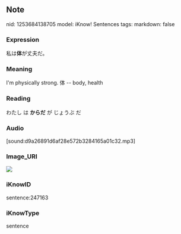 ## Note
nid: 1253684138705
model: iKnow! Sentences
tags: 
markdown: false

### Expression
私は<b>体</b>が丈夫だ。

### Meaning
I'm physically strong.
体 -- body, health

### Reading
わたし は <b>からだ</b> が じょうぶ だ

### Audio
[sound:d9a26891d6af28e572b3284165a01c32.mp3]

### Image_URI
<img src="34cef4139b0b52572a2f24ed06626edf.jpg">

### iKnowID
sentence:247163

### iKnowType
sentence
